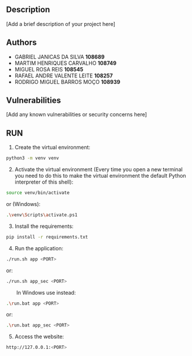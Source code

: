 ## Description

[Add a brief description of your project here]

## Authors

- GABRIEL JANICAS DA SILVA **108689**<br>
- MARTIM HENRIQUES CARVALHO **108749**<br>
- MIGUEL ROSA REIS **108545**<br>
- RAFAEL ANDRE VALENTE LEITE **108257**<br>
- RODRIGO MIGUEL BARROS MOÇO **108939**<br>


## Vulnerabilities

[Add any known vulnerabilities or security concerns here]



## RUN

1. Create the virtual environment:
```bash
python3 -m venv venv
```
2. Activate the virtual environment (Every time you open a new terminal you need to do this to make the virtual environment the default Python interpreter of this shell):
```bash
source venv/bin/activate
```
or (Windows):
```bash
.\venv\Scripts\activate.ps1
```

3. Install the requirements:
```bash
pip install -r requirements.txt
```

4. Run the application:


```bash
./run.sh app <PORT>
```
or:
```bash
./run.sh app_sec <PORT>
```

&emsp;&emsp;In Windows use instead:

```bash
.\run.bat app <PORT>
```
or:
```bash
.\run.bat app_sec <PORT>
```
5. Access the website:

```bash
http://127.0.0.1:<PORT>
```